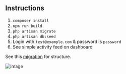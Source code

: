 ## Instructions

1. `composer install`
2.  `npm run build`
3. `php artisan migrate`
4. `php artisan db:seed`
5. Login with `test@example.com` & password is `password`
6. See simple activity feed on dashboard

See this [migration](https://github.com/dmason30/arctic-ryan-activity-feed/blob/main/database/migrations/2023_02_09_112937_create_activities_table.php) for structure.

![image](https://user-images.githubusercontent.com/20278756/217816726-500b0db7-4172-44ea-887c-d38b2c11adf2.png)
